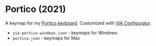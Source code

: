 # Portico (2021)

A keymap for my [Portico keyboard](https://thekey.company/collections/portico-keyboard). Customized with [VIA Configurator](https://caniusevia.com/).

- `via-portico-windows.json` - keymaps for Windows
- `portico.json` - keymaps for Mac